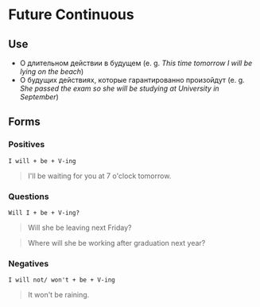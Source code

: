 # Future Continuous 

## Use
* О длительном действии в будущем (e. g. *This time tomorrow I will be lying on the beach*)
* О будущих действиях, которые гарантированно произойдут (e. g. *She passed the exam so she will be studying at University in September*)


## Forms

### Positives

    I will + be + V-ing
> I'll be waiting for you at 7 o'clock tomorrow.

### Questions
    Will I + be + V-ing?
> Will she be leaving next Friday?

> Where will she be working after graduation next year?

### Negatives
    I will not/ won't + be + V-ing
> It won't be raining.
